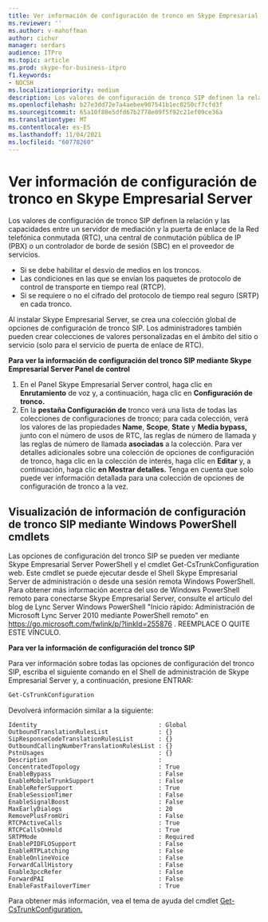 ```yaml
---
title: Ver información de configuración de tronco en Skype Empresarial Server
ms.reviewer: ''
ms.author: v-mahoffman
author: cichur
manager: serdars
audience: ITPro
ms.topic: article
ms.prod: skype-for-business-itpro
f1.keywords:
- NOCSH
ms.localizationpriority: medium
description: Los valores de configuración de tronco SIP definen la relación y las capacidades entre un servidor de mediación y la puerta de enlace de la Red telefónica conmutada (RTC), una central de conmutación pública de IP (PBX) o un controlador de borde de sesión (SBC) en el proveedor de servicios.
ms.openlocfilehash: b27e3dd72e7a4aebee907541b1ec0250cf7cfd3f
ms.sourcegitcommit: 65a10f80e5dfd67b2778e09f5f92c21ef09ce36a
ms.translationtype: MT
ms.contentlocale: es-ES
ms.lasthandoff: 11/04/2021
ms.locfileid: "60778260"
---
```

# <a name="view-trunk-configuration-information-in-skype-for-business-server"></a>Ver información de configuración de tronco en Skype Empresarial Server

Los valores de configuración de tronco SIP definen la relación y las capacidades entre un servidor de mediación y la puerta de enlace de la Red telefónica conmutada (RTC), una central de conmutación pública de IP (PBX) o un controlador de borde de sesión (SBC) en el proveedor de servicios.

- Si se debe habilitar el desvío de medios en los troncos.
- Las condiciones en las que se envían los paquetes de protocolo de control de transporte en tiempo real (RTCP).
- Si se requiere o no el cifrado del protocolo de tiempo real seguro (SRTP) en cada tronco.

Al instalar Skype Empresarial Server, se crea una colección global de opciones de configuración de tronco SIP. Los administradores también pueden crear colecciones de valores personalizadas en el ámbito del sitio o servicio (solo para el servicio de puerta de enlace de RTC).

**Para ver la información de configuración del tronco SIP mediante Skype Empresarial Server Panel de control**

1. En el Panel Skype Empresarial Server control, haga clic en **Enrutamiento** de voz y, a continuación, haga clic en **Configuración de tronco.**
2. En la **pestaña Configuración de** tronco verá una lista de todas las colecciones de configuraciones de tronco; para cada colección, verá los valores de las propiedades **Name**, **Scope**, **State** y **Media bypass,** junto con el número de usos de RTC, las reglas de número de llamada y las reglas de número de llamada **asociadas** a la colección.  Para ver detalles adicionales sobre una colección de opciones de configuración de tronco, haga clic en la colección de interés, haga clic en **Editar** y, a continuación, haga clic **en Mostrar detalles.** Tenga en cuenta que solo puede ver información detallada para una colección de opciones de configuración de tronco a la vez.

## <a name="viewing-sip-trunk-configuration-information-by-using-windows-powershell-cmdlets"></a>Visualización de información de configuración de tronco SIP mediante Windows PowerShell cmdlets

Las opciones de configuración del tronco SIP se pueden ver mediante Skype Empresarial Server PowerShell y el cmdlet Get-CsTrunkConfiguration web. Este cmdlet se puede ejecutar desde el Shell Skype Empresarial Server de administración o desde una sesión remota Windows PowerShell. Para obtener más información acerca del uso de Windows PowerShell remoto para conectarse Skype Empresarial Server, consulte el artículo del blog de Lync Server Windows PowerShell "Inicio rápido: Administración de Microsoft Lync Server 2010 mediante PowerShell remoto" en https://go.microsoft.com/fwlink/p/?linkId=255876 . REEMPLACE O QUITE ESTE VÍNCULO.


**Para ver la información de configuración del tronco SIP**

Para ver información sobre todas las opciones de configuración del tronco SIP, escriba el siguiente comando en el Shell de administración de Skype Empresarial Server y, a continuación, presione ENTRAR:

```powershell
Get-CsTrunkConfiguration
```

Devolverá información similar a la siguiente:

```console
Identity                                  : Global
OutboundTranslationRulesList              : {}
SipResponseCodeTranslationRulesList       : {}
OutboundCallingNumberTranslationRulesList : {}
PstnUsages                                : {}
Description                               :
ConcentratedTopology                      : True
EnableBypass                              : False
EnableMobileTrunkSupport                  : False
EnableReferSupport                        : True
EnableSessionTimer                        : False
EnableSignalBoost                         : False
MaxEarlyDialogs                           : 20
RemovePlusFromUri                         : False
RTCPActiveCalls                           : True
RTCPCallsOnHold                           : True
SRTPMode                                  : Required
EnablePIDFLOSupport                       : False
EnableRTPLatching                         : False
EnableOnlineVoice                         : False
ForwardCallHistory                        : False
Enable3pccRefer                           : False
ForwardPAI                                : False
EnableFastFailoverTimer                   : True
```
Para obtener más información, vea el tema de ayuda del cmdlet [Get-CsTrunkConfiguration.](/powershell/module/skype/Get-CsTrunkConfiguration)